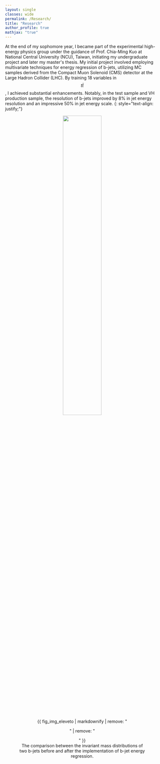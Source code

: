 ```yaml
---
layout: single
classes: wide
permalink: /Research/
title: "Research"
author_profile: true
mathjax: "true"
---
```


At the end of my sophomore year, I became part of the experimental high-energy physics group under the guidance of Prof. Chia-Ming Kuo at National Central University (NCU), Taiwan, initiating my undergraduate project and later my master's thesis. My initial project involved employing multivariate techniques for energy regression of b-jets, utilizing MC samples derived from the Compact Muon Solenoid (CMS) detector at the Large Hadron Collider (LHC). By training 18 variables in $$t \bar{t} $$, I achieved substantial enhancements. Notably, in the test sample and VH production sample, the resolution of b-jets improved by 8% in jet energy resolution and an impressive 50% in jet energy scale.
{: style="text-align: justify;"}

<center>
  <img src="{{ site.url }}{{ site.baseurl }}/pdfs/JER_mass_plot.pdf" alt="" style="width:50%">
<figure>
  {{ fig_img_eleveto | markdownify | remove: "<p>" | remove: "</p>" }}
  <figcaption>The comparison between the invariant mass distributions of two b-jets before and after the implementation of b-jet energy regression.</figcaption>
</figure></center>

